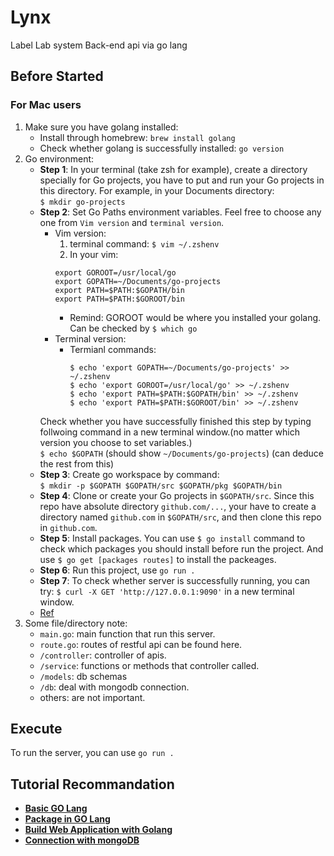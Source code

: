 # Lynx
Label Lab system Back-end api via go lang

## Before Started
### For Mac users
1. Make sure you have golang installed:
      * Install through homebrew: `brew install golang`
      * Check whether golang is successfully installed: `go version`
2. Go environment:
      * <b>Step 1</b>: In your terminal (take zsh for example), create a directory specially for Go projects, you have to put and run your Go projects in this directory. For example, in your Documents directory: <br>
      `$ mkdir go-projects`
      * <b>Step 2</b>: Set Go Paths environment variables. Feel free to choose any one from `Vim version` and `terminal version`.<br>
        * Vim version:<br>
            1. terminal command: ```$ vim ~/.zshenv```<br>
            2. In your vim: <br>
            ```
            export GOROOT=/usr/local/go
            export GOPATH=~/Documents/go-projects
            export PATH=$PATH:$GOPATH/bin
            export PATH=$PATH:$GOROOT/bin
            ```
            * Remind: GOROOT would be where you installed your golang. Can be checked by `$ which go`<br>
        * Terminal version:
            * Termianl commands:
              ```
              $ echo 'export GOPATH=~/Documents/go-projects' >> ~/.zshenv
              $ echo 'export GOROOT=/usr/local/go' >> ~/.zshenv
              $ echo 'export PATH=$PATH:$GOPATH/bin' >> ~/.zshenv
              $ echo 'export PATH=$PATH:$GOROOT/bin' >> ~/.zshenv
              ```
        Check whether you have successfully finished this step by typing follwoing command in a new terminal window.(no matter which version you choose to set variables.)<br>
        `$ echo $GOPATH` (should show `~/Documents/go-projects`) (can deduce the rest from this)
      * <b>Step 3</b>: Create go workspace by command:<br>
      `$ mkdir -p $GOPATH $GOPATH/src $GOPATH/pkg $GOPATH/bin`
      * <b>Step 4</b>: Clone or create your Go projects in `$GOPATH/src`. Since this repo have absolute directory `github.com/...`, your have to create a directory named `github.com` in `$GOPATH/src`, and then clone this repo in `github.com`.
      * <b>Step 5</b>: Install packages. You can use `$ go install` command to check which packages you should install before run the project. And use `$ go get [packages routes]` to install the packeages.
      * <b>Step 6</b>: Run this project, use `go run .`
      * <b>Step 7</b>: To check whether server is successfully running, you can try: `$ curl -X GET 'http://127.0.0.1:9090'` in a new terminal window.
      * [Ref](https://sourabhbajaj.com/mac-setup/Go/README.html)
3. Some file/directory note:
      * `main.go`: main function that run this server.
      * `route.go`: routes of restful api can be found here.
      * `/controller`: controller of apis.
      * `/service`: functions or methods that controller called.
      * `/models`: db schemas
      * `/db`: deal with mongodb connection.
      * others: are not important.

## Execute

To run the server, you can use
```go run .```

## Tutorial Recommandation

* [**Basic GO Lang**](https://michaelchen.tech/golang-programming/write-first-program/)
* [**Package in GO Lang**](https://calvertyang.github.io/2019/11/12/a-beginners-guide-to-packages-in-golang/)
* [**Build Web Application with Golang**](https://willh.gitbook.io/build-web-application-with-golang-zhtw/)
* [**Connection with mongoDB**](https://zhuanlan.zhihu.com/p/144308830)
